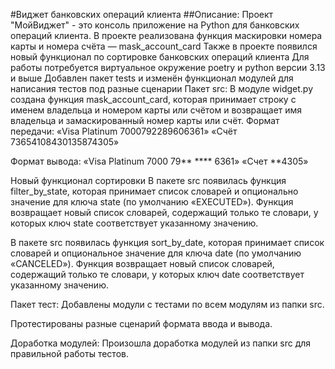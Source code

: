 #Виджет банковских операций клиента 
##Описание:
Проект "МойВиджет" - это консоль приложение на Python для банковских операций клиента. В проекте реализована функция маскировки номера карты и номера счёта — mask_account_card Также в проекте появился новый функционал по сортировке банковских операций клиента Для работы потребуется виртуальное окружение poetry и python версии 3.13 и выше Добавлен пакет tests и изменён функционал модулей для написания тестов под разные сценарии Пакет src: В модуле widget.py создана функция mask_account_card, которая принимает строку с именем владельца и номером карты или счётом и возвращает имя владельца и замаскированный номер карты или счёт. Формат передачи: «Visa Platinum 7000792289606361» «Счёт 73654108430135874305»

Формат вывода: «Visa Platinum 7000 79** **** 6361» «Счет **4305»

Новый функционал сортировки В пакете src появилась функция filter_by_state, которая принимает список словарей и опционально значение для ключа state (по умолчанию «EXECUTED»). Функция возвращает новый список словарей, содержащий только те словари, у которых ключ state соответствует указанному значению.

В пакете src появилась функция sort_by_date, которая принимает список словарей и опциональное значение для ключа date (по умолчанию «CANCELED»). Функция возвращает новый список словарей, содержащий только те словари, у которых ключ date соответствует указанному значению.

Пакет тест: Добавлены модули с тестами по всем модулям из папки src.

Протестированы разные сценарий формата ввода и вывода.

Доработка модулей: Произошла доработка модулей из папки src для правильной работы тестов.
